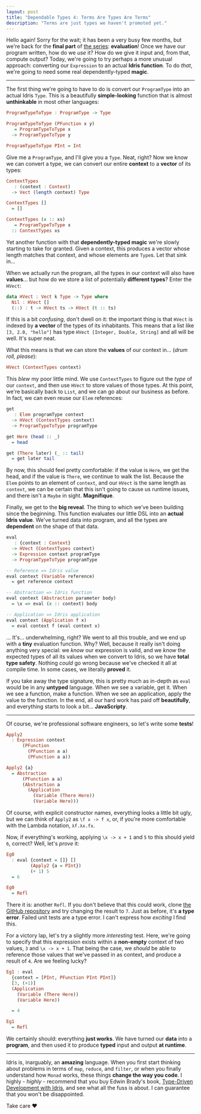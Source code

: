 ```yaml
---
layout: post
title: "Dependable Types 4: Terms Are Types Are Terms"
description: "Terms are just types we haven't promoted yet."
---
```


Hello again! Sorry for the wait; it has been a very busy few months, but we're
back for the **final part** of [the series](/dependable-types): **evaluation**!
Once we have our program written, how do we _use_ it? How do we give it input
and, from that, compute output? Today, we're going to try perhaps a more
unusual approach: converting our `Expression` to an actual **Idris function**.
To do _that_, we're going to need some real dependently-typed **magic**.

---

The first thing we're going to have to do is convert our `ProgramType` into an
actual Idris `Type`. This is a beautifully **simple-looking** function that is
almost **unthinkable** in most other languages:

```haskell
ProgramTypeToType : ProgramType -> Type

ProgramTypeToType (PFunction x y)
   = ProgramTypeToType x
  -> ProgramTypeToType y

ProgramTypeToType PInt = Int
```

Give me a `ProgramType`, and I'll give you a `Type`. Neat, right? Now we know
we can convert a type, we can convert our entire **context** to a **vector** of
its types:

```haskell
ContextTypes
   : (context : Context)
  -> Vect (length context) Type

ContextTypes []
  = []

ContextTypes (x :: xs)
   = ProgramTypeToType x
  :: ContextTypes xs
```

Yet another function with that **dependently-typed magic** we're slowly
starting to take for granted. Given a context, this produces a vector whose
length matches that context, and whose elements are `Type`s. Let that sink in...

When we actually run the program, all the types in our context will also have
**values**... but how do we store a list of potentially **different types**?
Enter the `HVect`:

```haskell
data HVect : Vect k Type -> Type where
  Nil : HVect []
  (::) : t -> HVect ts -> HVect (t :: ts)
```

If this is a bit _confusing_, don't dwell on it: the important thing is that
`HVect` is indexed by **a vector** of the types of its inhabitants. This means
that a list like `[3, 2.0, "hello"]` has type `HVect [Integer, Double, String]`
and all will be well. It's super neat.

What this means is that we can store the **values** of our context in... (_drum
roll, please_):

```haskell
HVect (ContextTypes context)
```

This *blew* my poor little mind. We use `ContextTypes` to figure out the _type_
of our `context`, and then use `HVect` to store values of those types. At this
point, we're basically back to `List`, and we can go about our business as
before. In fact, we can even reuse our `Elem` references:

```haskell
get
   : Elem programType context
  -> HVect (ContextTypes context)
  -> ProgramTypeToType programType

get Here (head :: _)
  = head

get (There later) (_ :: tail)
  = get later tail
```

By now, this should feel pretty comfortable: if the value is `Here`, we get the
head, and if the value is `There`, we continue to walk the list. Because the
`Elem` points to an element of `context`, and our `HVect` is the same length as
`context`, we can be certain that this isn't going to cause us runtime issues,
and there isn't a `Maybe` in sight. **Magnifique**.

Finally, we get to the **big reveal**. The thing to which we've been building
since the beginning. This function evaluates our little DSL into an **actual
Idris value**. We've turned data into program, and all the types are
**dependent** on the shape of that data.

```haskell
eval
   : {context : Context}
  -> HVect (ContextTypes context)
  -> Expression context programType
  -> ProgramTypeToType programType

-- Reference => Idris value
eval context (Variable reference)
  = get reference context

-- Abstraction => Idris function
eval context (Abstraction parameter body)
  = \x => eval (x :: context) body

-- Application => Idris application
eval context (Application f x)
  = eval context f (eval context x)
```

... It's... underwhelming, right? We went to all this trouble, and we end up
with a **tiny** evaluation function. Why? Well, because it really isn't doing
anything very special: we _know_ our expression is valid, and we _know_ the
expected types of all its values when we convert to Idris, so we have **total
type safety**. Nothing _could_ go wrong because we've checked it all at compile
time. In some cases, we literally **proved** it.

If you take away the type signature, this is pretty much as in-depth as `eval`
would be in any **untyped** language. When we see a variable, get it. When we
see a function, make a function. When we see an application, apply the value to
the function. In the end, all our hard work has paid off **beautifully**, and
everything starts to look a bit... **JavaScripty**.

---

Of course, we're professional software engineers, so let's write some
**tests**!

```haskell
Apply2
  : Expression context
      (PFunction
        (PFunction a a)
        (PFunction a a))

Apply2 {a}
  = Abstraction
      (PFunction a a)
      (Abstraction a
        (Application
          (Variable (There Here))
          (Variable Here)))
```

Of course, with explicit constructor names, everything looks a little bit ugly,
but we can think of `Apply2` as `\f x -> f x`, or, if you're more comfortable
with the Lambda notation, `λf.λx.fx`.

Now, if everything's working, applying `\x -> x + 1` and `5` to this should
yield `6`, correct? Well, let's *prove* it:

```haskell
Eg0
  : eval {context = []} []
         (Apply2 {a = PInt})
         (+ 1) 5
  = 6

Eg0
  = Refl
```

There it is: another `Refl`. If you don't believe that this could work, clone
[the GitHub repository](https://github.com/i-am-tom/LICK) and try changing the
result to `7`. Just as before, it's **a type error**. Failed unit tests are a
type error. I can't express how _exciting_ I find this.

For a victory lap, let's try a slightly more _interesting_ test. Here, we're
going to specify that this expression exists within a **non-empty** context of
two values, `3` and `\x -> x + 1`. That being the case, we _should_ be able to
reference those values that we've passed in as context, and produce a result of
`4`. Are we feeling lucky?

```haskell
Eg1 : eval
  {context = [PInt, PFunction PInt PInt]}
  [3, (+1)]
  (Application
    (Variable (There Here))
    (Variable Here))

  = 4

Eg1
  = Refl
```

We certainly should: everything **just works**. We have turned our **data**
into a **program**, and then used it to produce **typed** input and output **at
runtime**.

---

Idris is, inarguably, an **amazing** language. When you first start thinking
about problems in terms of `map`, `reduce`, and `filter`, or when you finally
understand how `Monad` works, these things **change the way you code**. I
highly - _highly_ - recommend that you buy Edwin Brady's book, [Type-Driven
Development with
Idris](https://www.manning.com/books/type-driven-development-with-idris), and
see what all the fuss is about. I can guarantee that you won't be disappointed.

Take care &hearts;
